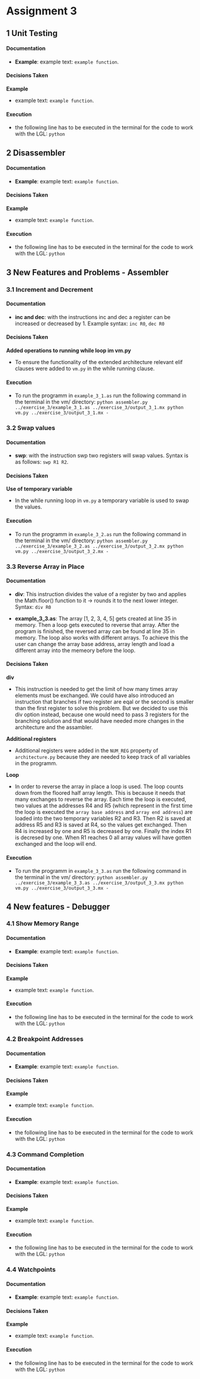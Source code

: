 # Assignment 3

## 1 Unit Testing

#### Documentation

-   **Example**: example text: `example function`.

#### Decisions Taken

**Example**

-   example text: `example function`.

#### Execution

-   the following line has to be executed in the terminal for the code to work with the LGL: `python`

## 2 Disassembler

#### Documentation

-   **Example**: example text: `example function`.

#### Decisions Taken

**Example**

-   example text: `example function`.

#### Execution

-   the following line has to be executed in the terminal for the code to work with the LGL: `python`

## 3 New Features and Problems - Assembler

### 3.1 Increment and Decrement

#### Documentation

-   **inc and dec**: with the instructions inc and dec a register can be increased or decreased by 1. Example syntax: `inc R0`, `dec R0`

#### Decisions Taken

**Added operations to running while loop im vm.py**

-   To ensure the functionality of the extended architecture relevant elif clauses were added to `vm.py` in the while running clause.

#### Execution

-   To run the programm in `example_3_1.as` run the following command in the terminal in the vm/ directory: `python assembler.py ../exercise_3/example_3_1.as ../exercise_3/output_3_1.mx python vm.py ../exercise_3/output_3_1.mx -`

### 3.2 Swap values

#### Documentation

-   **swp**: with the instruction swp two registers will swap values. Syntax is as follows: `swp R1 R2`.

#### Decisions Taken

**Use of temporary variable**

-   In the while running loop in `vm.py` a temporary variable is used to swap the values.

#### Execution

-   To run the programm in `example_3_2.as` run the following command in the terminal in the vm/ directory: `python assembler.py ../exercise_3/example_3_2.as ../exercise_3/output_3_2.mx python vm.py ../exercise_3/output_3_2.mx -`

### 3.3 Reverse Array in Place

#### Documentation

-   **div**: This instruction divides the value of a register by two and applies the Math.floor() function to it -> rounds it to the next lower integer. Syntax: `div R0`

-   **example_3_3.as**: The array [1, 2, 3, 4, 5] gets created at line 35 in memory. Then a loop gets executed to reverse that array. After the program is finished, the reversed array can be found at line 35 in memory. The loop also works with different arrays. To achieve this the user can change the array base address, array length and load a different array into the memeory before the loop.

#### Decisions Taken

**div**

-   This instruction is needed to get the limit of how many times array elements must be exchanged. We could have also introduced an instruction that branches if two register are eqal or the second is smaller than the first register to solve this problem. But we decided to use this div option instead, because one would need to pass 3 registers for the branching solution and that would have needed more changes in the architecture and the assambler.

**Additional registers**

-   Additional registers were added in the `NUM_REG` property of `architecture.py` because they are needed to keep track of all variables in the programm.

**Loop**

-   In order to reverse the array in place a loop is used. The loop counts down from the floored half array length. This is because it needs that many exchanges to reverse the array. Each time the loop is executed, two values at the addresses R4 and R5 (which represent in the first time the loop is executed the `array base address` and `array end address`) are loaded into the two temporary variables R2 and R3. Then R2 is saved at address R5 and R3 is saved at R4, so the values get exchanged. Then R4 is increased by one and R5 is decreased by one. Finally the index R1 is decresed by one. When R1 reaches 0 all array values will have gotten exchanged and the loop will end.

#### Execution

-   To run the programm in `example_3_3.as` run the following command in the terminal in the vm/ directory: `python assembler.py ../exercise_3/example_3_3.as ../exercise_3/output_3_3.mx python vm.py ../exercise_3/output_3_3.mx -`

## 4 New features - Debugger

### 4.1 Show Memory Range

#### Documentation

-   **Example**: example text: `example function`.

#### Decisions Taken

**Example**

-   example text: `example function`.

#### Execution

-   the following line has to be executed in the terminal for the code to work with the LGL: `python`

### 4.2 Breakpoint Addresses

#### Documentation

-   **Example**: example text: `example function`.

#### Decisions Taken

**Example**

-   example text: `example function`.

#### Execution

-   the following line has to be executed in the terminal for the code to work with the LGL: `python`

### 4.3 Command Completion

#### Documentation

-   **Example**: example text: `example function`.

#### Decisions Taken

**Example**

-   example text: `example function`.

#### Execution

-   the following line has to be executed in the terminal for the code to work with the LGL: `python`

### 4.4 Watchpoints

#### Documentation

-   **Example**: example text: `example function`.

#### Decisions Taken

**Example**

-   example text: `example function`.

#### Execution

-   the following line has to be executed in the terminal for the code to work with the LGL: `python`
